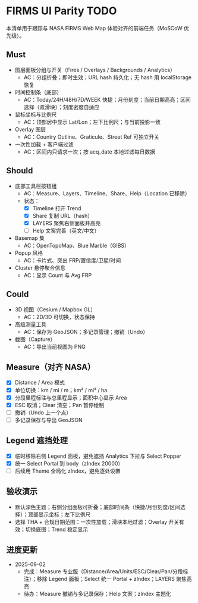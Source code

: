 # FIRMS UI Parity TODO

本清单用于跟踪与 NASA FIRMS Web Map 体验对齐的前端任务（MoSCoW 优先级）。

## Must
- 图层面板分组与开关（Fires / Overlays / Backgrounds / Analytics）
  - AC：分组折叠；即时生效；URL hash 持久化；无 hash 用 localStorage 恢复
- 时间控制条（底部）
  - AC：Today/24H/48H/7D/WEEK 快捷；月份刻度；当前日期高亮；区间选择（双滑块）；刻度密度自适应
- 鼠标坐标与比例尺
  - AC：顶部居中显示 Lat/Lon；左下比例尺；与当前投影一致
- Overlay 图层
  - AC：Country Outline、Graticule、Street Ref 可独立开关
- 一次性加载 + 客户端过滤
  - AC：区间内只请求一次；按 acq_date 本地过滤每日数据

## Should
- 底部工具栏按钮组
  - AC：Measure、Layers、Timeline、Share、Help（Location 已移除）
  - 状态：
    - [x] Timeline 打开 Trend
    - [x] Share 复制 URL（hash）
    - [x] LAYERS 聚焦右侧面板并高亮
    - [ ] Help 文案完善（英文/中文）
- Basemap 集
  - AC：OpenTopoMap、Blue Marble（GIBS）
- Popup 风格
  - AC：卡片式、突出 FRP/置信度/卫星/时间
- Cluster 悬停聚合信息
  - AC：显示 Count 与 Avg FRP

## Could
- 3D 视图（Cesium / Mapbox GL）
  - AC：2D/3D 可切换，状态保持
- 高级测量工具
  - AC：保存为 GeoJSON；多记录管理；撤销（Undo）
- 截图（Capture）
  - AC：导出当前视图为 PNG

## Measure（对齐 NASA）
- [x] Distance / Area 模式
- [x] 单位切换：km / mi / m；km² / mi² / ha
- [x] 分段里程标注与总里程显示；面积中心显示 Area
- [x] ESC 取消；Clear 清空；Pan 暂停绘制
- [ ] 撤销（Undo 上一个点）
- [ ] 多记录保存与导出 GeoJSON

## Legend 遮挡处理
- [x] 临时移除右侧 Legend 面板，避免遮挡 Analytics 下拉与 Select Popper
- [x] 统一 Select Portal 到 body（zIndex 20000）
- [ ] 后续用 Theme 全局化 zIndex，避免逐处设置

## 验收演示
- 默认深色主题；右侧分组面板可折叠；底部时间条（快捷/月份刻度/区间选择）；顶部显示坐标；左下比例尺
- 选择 THA + 合规日期范围：一次性加载；滑块本地过滤；Overlay 开关有效；切换底图；Trend 稳定显示

## 进度更新
- 2025-09-02
  - 完成：Measure 专业版（Distance/Area/Units/ESC/Clear/Pan/分段标注）；移除 Legend 面板；Select 统一 Portal + zIndex；LAYERS 聚焦高亮
  - 待办：Measure 撤销与多记录保存；Help 文案；zIndex 主题化
